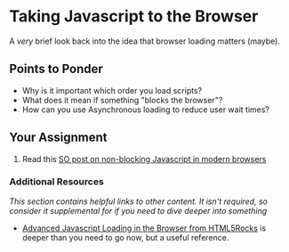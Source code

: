 # Taking Javascript to the Browser

A *very* brief look back into the idea that browser loading matters (maybe).

## Points to Ponder

* Why is it important which order you load scripts?
* What does it mean if something "blocks the browser"?
* How can you use Asynchronous loading to reduce user wait times?

## Your Assignment

1. Read this [SO post on non-blocking Javascript in modern browsers](http://stackoverflow.com/questions/8197072/non-blocking-javascript-and-css-in-modern-browsers-is-it-still-needed)

### Additional Resources

*This section contains helpful links to other content. It isn't required, so consider it supplemental for if you need to dive deeper into something*


* [Advanced Javascript Loading in the Browser from HTML5Rocks](http://www.html5rocks.com/en/tutorials/speed/script-loading/) is deeper than you need to go now, but a useful reference.
